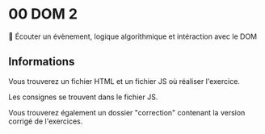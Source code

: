 # 00 DOM 2

🚀 Écouter un évènement, logique algorithmique et intéraction avec le DOM

## Informations

Vous trouverez un fichier HTML et un fichier JS où réaliser l'exercice.

Les consignes se trouvent dans le fichier JS.

Vous trouverez également un dossier "correction" contenant la version corrigé de l'exercices.
